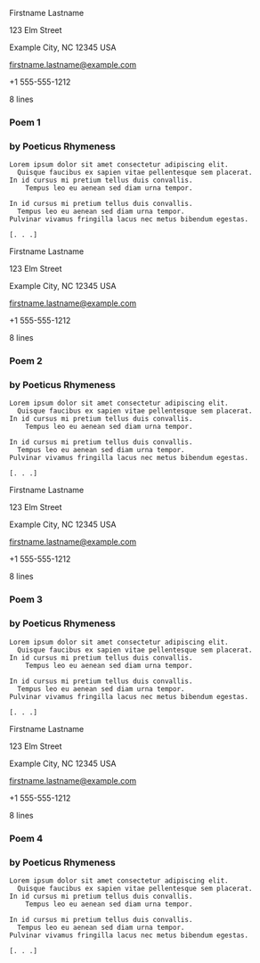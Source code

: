 <!--
Template: poetry

Poetry manuscripts, no matter the length, are typically formatted as a series
of poems without a title page or table of contents. Each page has a page
header and facts, as well as a title, and then the poem.

- poems, one-by-one, page after page
- each with a page header (contact and poem facts), and a title header
- if you want to add a title page or anything else, check out
  example-poems-extra.md in the examples folder
-->

<style>
    /*
    @import url("https://toddwarner.io/pub/css/manuscript-css/manuscript-4.0.css");
    */
    @import url("../../manuscript-local-4.0.css");
</style>

<div id="vpage" class="no-header">
<article id="manuscript" class="poetry">




[comment]: / "---------------------------- POEMS -----------------------------"




<section class="m-poem"> <!-- ------------------- POEM -------------------- -->

<div class="m-page-header">  <!-- page header (contact info and poem facts) -->
<div class="m-contact">


Firstname Lastname

123 Elm Street

Example City, NC 12345 USA

firstname.lastname@example.com

+1 555-555-1212


</div>
<div class="m-facts">

8 lines

</div>
</div> <!-- end m-page-header -->


<div class="m-title-header"> <!-- title header (title, byline if different) -->

# Poem 1

### by Poeticus Rhymeness

</div> <!-- end m-title-header -->


```
Lorem ipsum dolor sit amet consectetur adipiscing elit.
  Quisque faucibus ex sapien vitae pellentesque sem placerat.
In id cursus mi pretium tellus duis convallis.
    Tempus leo eu aenean sed diam urna tempor.
```
```
In id cursus mi pretium tellus duis convallis.
  Tempus leo eu aenean sed diam urna tempor.
Pulvinar vivamus fringilla lacus nec metus bibendum egestas.
```
```
[. . .]
```

</section> <!-- end poem -->




<section class="m-poem"> <!-- ------------------- POEM -------------------- -->

<div class="m-page-header">  <!-- page header (contact info and poem facts) -->
<div class="m-contact">


Firstname Lastname

123 Elm Street

Example City, NC 12345 USA

firstname.lastname@example.com

+1 555-555-1212


</div>
<div class="m-facts">

8 lines

</div>
</div> <!-- end m-page-header -->


<div class="m-title-header"> <!-- title header (title, byline if different) -->

# Poem 2

### by Poeticus Rhymeness

</div> <!-- end m-title-header -->


```
Lorem ipsum dolor sit amet consectetur adipiscing elit.
  Quisque faucibus ex sapien vitae pellentesque sem placerat.
In id cursus mi pretium tellus duis convallis.
    Tempus leo eu aenean sed diam urna tempor.

In id cursus mi pretium tellus duis convallis.
  Tempus leo eu aenean sed diam urna tempor.
Pulvinar vivamus fringilla lacus nec metus bibendum egestas.

[. . .]
```

</section> <!-- end poem -->




<section class="m-poem"> <!-- ------------------- POEM -------------------- -->

<div class="m-page-header">  <!-- page header (contact info and poem facts) -->
<div class="m-contact">


Firstname Lastname

123 Elm Street

Example City, NC 12345 USA

firstname.lastname@example.com

+1 555-555-1212


</div>
<div class="m-facts">

8 lines

</div>
</div> <!-- end m-page-header -->


<div class="m-title-header"> <!-- title header (title, byline if different) -->

# Poem 3

### by Poeticus Rhymeness

</div> <!-- end m-title-header -->


```
Lorem ipsum dolor sit amet consectetur adipiscing elit.
  Quisque faucibus ex sapien vitae pellentesque sem placerat.
In id cursus mi pretium tellus duis convallis.
    Tempus leo eu aenean sed diam urna tempor.
```
```
In id cursus mi pretium tellus duis convallis.
  Tempus leo eu aenean sed diam urna tempor.
Pulvinar vivamus fringilla lacus nec metus bibendum egestas.
```
```
[. . .]
```

</section> <!-- end poem -->




<section class="m-poem"> <!-- ------------------- POEM -------------------- -->

<div class="m-page-header">  <!-- page header (contact info and poem facts) -->
<div class="m-contact">


Firstname Lastname

123 Elm Street

Example City, NC 12345 USA

firstname.lastname@example.com

+1 555-555-1212


</div>
<div class="m-facts">

8 lines

</div>
</div> <!-- end m-page-header -->


<div class="m-title-header"> <!-- title header (title, byline if different) -->

# Poem 4

### by Poeticus Rhymeness

</div> <!-- end m-title-header -->


```
Lorem ipsum dolor sit amet consectetur adipiscing elit.
  Quisque faucibus ex sapien vitae pellentesque sem placerat.
In id cursus mi pretium tellus duis convallis.
    Tempus leo eu aenean sed diam urna tempor.

In id cursus mi pretium tellus duis convallis.
  Tempus leo eu aenean sed diam urna tempor.
Pulvinar vivamus fringilla lacus nec metus bibendum egestas.

[. . .]
```

</section> <!-- end poem -->


</article></div> <!-- ------------------------------ end of manuscript ---- -->

